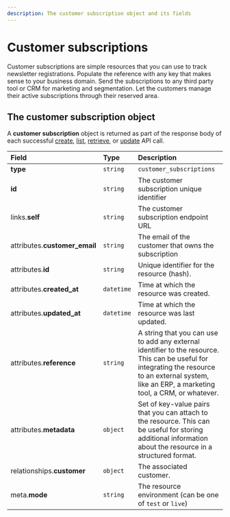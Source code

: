 ```yaml
---
description: The customer subscription object and its fields
---
```


# Customer subscriptions

Customer subscriptions are simple resources that you can use to track newsletter registrations. Populate the reference with any key that makes sense to your business domain. Send the subscriptions to any third party tool or CRM for marketing and segmentation. Let the customers manage their active subscriptions through their reserved area.

## The customer subscription object

A **customer subscription** object is returned as part of the response body of each successful [create](https://docs.commercelayer.io/api/resources/customer_subscriptions/create_customer_subscription), [list](https://docs.commercelayer.io/api/resources/customer_subscriptions/list_customer_subscriptions), [retrieve](https://docs.commercelayer.io/api/resources/customer_subscriptions/retrieve_customer_subscription), or [update](https://docs.commercelayer.io/api/resources/customer_subscriptions/update_customer_subscription) API call.

| Field | Type | Description |
| :--- | :--- | :--- |
| **type** | `string` | `customer_subscriptions` |
| **id** | `string` | The customer subscription unique identifier |
| links.**self** | `string` | The customer subscription endpoint URL |
| attributes.**customer\_email** | `string` | The email of the customer that owns the subscription |
| attributes.**id** | `string` | Unique identifier for the resource \(hash\). |
| attributes.**created\_at** | `datetime` | Time at which the resource was created. |
| attributes.**updated\_at** | `datetime` | Time at which the resource was last updated. |
| attributes.**reference** | `string` | A string that you can use to add any external identifier to the resource. This can be useful for integrating the resource to an external system, like an ERP, a marketing tool, a CRM, or whatever. |
| attributes.**metadata** | `object` | Set of key-value pairs that you can attach to the resource. This can be useful for storing additional information about the resource in a structured format. |
| relationships.**customer** | `object` | The associated customer. |
| meta.**mode** | `string` | The resource environment \(can be one of `test` or `live`\) |

